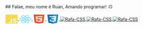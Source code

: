 <header>
  
</header>
<body>
  ## Falae, meu nome é Ruan, Amando programar! :O
<div align="center">
  <a href="https://github.com/carlosruan12307">
    
    


</div>

<div style="display: inline_block"><br>
  <img align="center" alt="Rafa-Js" height="30" width="40" src="https://raw.githubusercontent.com/devicons/devicon/master/icons/javascript/javascript-plain.svg">
  <img align="center" alt="Rafa-React" height="30" width="40" src="https://raw.githubusercontent.com/devicons/devicon/master/icons/react/react-original.svg">
  <img align="center" alt="Rafa-HTML" height="30" width="40" src="https://raw.githubusercontent.com/devicons/devicon/master/icons/html5/html5-original.svg">
  <img align="center" alt="Rafa-CSS" height="30" width="40" src="https://raw.githubusercontent.com/devicons/devicon/master/icons/css3/css3-original.svg">
<img align="center" alt="Rafa-CSS" height="30" width="35" src="https://user-images.githubusercontent.com/33158051/103925017-e7673b80-50e4-11eb-9379-ceb82e3f382c.png">
 <img align="center" alt="Rafa-CSS" height="30" width="35" src="https://raw.githubusercontent.com/jmnote/z-icons/master/svg/java.svg">
 <img align="center" alt="Rafa-CSS" height="30" width="45" src="https://user-images.githubusercontent.com/4727/38117898-75c704e4-336c-11e8-82bb-dffd73f55e94.png">
  
            
          
          
</div>
 
 
 
<div> 

</div>
</body>
